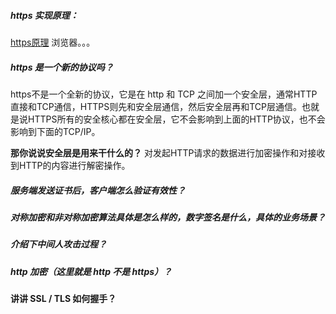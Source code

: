 ##### https 实现原理：
[https原理](https://juejin.cn/post/6844904038509576199#comment)
浏览器。。。

##### https 是一个新的协议吗？
https不是一个全新的协议，它是在 http 和 TCP 之间加一个安全层，通常HTTP直接和TCP通信，HTTPS则先和安全层通信，然后安全层再和TCP层通信。也就是说HTTPS所有的安全核⼼都在安全层，它不会影响到上⾯的HTTP协议，也不会影响到下⾯的TCP/IP。

**那你说说安全层是用来干什么的？**
对发起HTTP请求的数据进⾏加密操作和对接收到HTTP的内容进⾏解密操作。

##### 服务端发送证书后，客户端怎么验证有效性？

##### 对称加密和非对称加密算法具体是怎么样的，数字签名是什么，具体的业务场景？

##### 介绍下中间人攻击过程？

##### http 加密（这里就是 http 不是 https）？


#### 讲讲 SSL / TLS 如何握手？